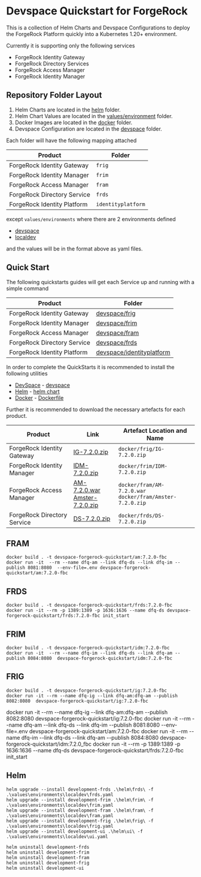 # Devspace Quickstart for ForgeRock

This is a collection of Helm Charts and Devspace Configurations to deploy the ForgeRock Platform quickly into a Kubernetes 1.20+ environment.

Currently it is supporting only the following services

- ForgeRock Identity Gateway
- ForgeRock Directory Services
- ForgeRock Access Manager
- ForgeRock Identity Manager

## Repository Folder Layout

1. Helm Charts are located in the [helm](helm) folder.
2. Helm Chart Values are located in the [values/environment](values/environment) folder.
3. Docker Images are located in the [docker](docker) folder.
4. Devspace Configuration are located in the [devspace](devspace) folder.

Each folder will have the following mapping attached

| Product                     | Folder             |
| --------------------------- | ------------------ |
| ForgeRock Identity Gateway  | `frig`             |
| ForgeRock Identity Manager  | `frim`             |
| ForgeRock Access Manager    | `fram`             |
| ForgeRock Directory Service | `frds`             |
| ForgeRock Identity Platform | `identityplatform` |

except `values/environments` where there are 2 environments defined

- [devspace](values/environment/devspace)
- [localdev](values/environment/localdev)

and the values will be in the format above as yaml files.

## Quick Start

The following quickstarts guides will get each Service up and running with a simple command

| Product                     | Folder                                                           |
| --------------------------- | ---------------------------------------------------------------- |
| ForgeRock Identity Gateway  | [devspace/frig](devspace/frig/README.md)                         |
| ForgeRock Identity Manager  | [devspace/frim](devspace/frim/README.md)                         |
| ForgeRock Access Manager    | [devspace/fram](devspace/fram/README.md)                         |
| ForgeRock Directory Service | [devspace/frds](devspace/frds/README.md)                         |
| ForgeRock Identity Platform | [devspace/identityplatform](devspace/identityplatform/README.md) |

In order to complete the QuickStarts it is recommended to install the following utilities

- [DevSpace](https://devspace.sh/) - [devspace](devspace)
- [Helm](https://helm.sh/) - [helm chart](helm)
- [Docker](https://www.docker.com/) - [Dockerfile](docker/Dockerfile)

Further it is recommended to download the necessary artefacts for each product.

| Product                     | Link                                                                                                                                                                                                                                                                                                                         | Artefact Location and Name                                    |
| --------------------------- | ---------------------------------------------------------------------------------------------------------------------------------------------------------------------------------------------------------------------------------------------------------------------------------------------------------------------------- | ------------------------------------------------------------- |
| ForgeRock Identity Gateway  | [IG-7.2.0.zip](https://backstage.forgerock.com/downloads/get/familyId:ig/productId:ig/minorVersion:7.2/version:7.2.0/releaseType:full/distribution:zip)                                                                                                                                                                      | `docker/frig/IG-7.2.0.zip`                                    |
| ForgeRock Identity Manager  | [IDM-7.2.0.zip](https://backstage.forgerock.com/downloads/get/familyId:idm/productId:idm/minorVersion:7.2/version:7.2.0/releaseType:full/distribution:zip)                                                                                                                                                                   | `docker/frim/IDM-7.2.0.zip`                                   |
| ForgeRock Access Manager    | [AM-7.2.0.war](https://backstage.forgerock.com/downloads/get/familyId:am/productId:am/minorVersion:7.2/version:7.2.0/releaseType:full/distribution:war) <br/>[Amster-7.2.0.zip](https://backstage.forgerock.com/downloads/get/familyId:am/productId:amster/minorVersion:7.2/version:7.2.0/releaseType:full/distribution:zip) | `docker/fram/AM-7.2.0.war`<br/>`docker/fram/Amster-7.2.0.zip` |
| ForgeRock Directory Service | [DS-7.2.0.zip](https://backstage.forgerock.com/downloads/get/familyId:ds/productId:ds/minorVersion:7.2/version:7.2.0/releaseType:full/distribution:zip)                                                                                                                                                                      | `docker/frds/DS-7.2.0.zip`                                    |

## FRAM

```console
docker build . -t devspace-forgerock-quickstart/am:7.2.0-fbc
docker run -it  --rm --name dfq-am --link dfq-ds --link dfq-im --publish 8081:8080  --env-file=.env devspace-forgerock-quickstart/am:7.2.0-fbc
```

## FRDS

```console
docker build . -t devspace-forgerock-quickstart/frds:7.2.0-fbc
docker run -it --rm -p 1389:1389 -p 1636:1636 --name dfq-ds devspace-forgerock-quickstart/frds:7.2.0-fbc init_start
```

## FRIM

```console
docker build . -t devspace-forgerock-quickstart/idm:7.2.0-fbc
docker run -it  --rm --name dfq-im --link dfq-ds --link dfq-am --publish 8084:8080  devspace-forgerock-quickstart/idm:7.2.0-fbc
```

## FRIG

```console
docker build . -t devspace-forgerock-quickstart/ig:7.2.0-fbc
docker run -it --rm --name dfq-ig --link dfq-am:dfq-am --publish 8082:8080  devspace-forgerock-quickstart/ig:7.2.0-fbc
```

docker run -it --rm --name dfq-ig --link dfq-am:dfq-am --publish 8082:8080  devspace-forgerock-quickstart/ig:7.2.0-fbc
docker run -it  --rm --name dfq-am --link dfq-ds --link dfq-im --publish 8081:8080  --env-file=.env devspace-forgerock-quickstart/am:7.2.0-fbc
docker run -it  --rm --name dfq-im --link dfq-ds --link dfq-am --publish 8084:8080  devspace-forgerock-quickstart/idm:7.2.0_fbc
docker run -it --rm -p 1389:1389 -p 1636:1636 --name dfq-ds devspace-forgerock-quickstart/frds:7.2.0-fbc init_start

## Helm

```console
helm upgrade --install development-frds .\helm\frds\ -f .\values\environments\localdev\frds.yaml
helm upgrade --install development-frim .\helm\frim\ -f .\values\environments\localdev\frim.yaml
helm upgrade --install development-fram .\helm\fram\ -f .\values\environments\localdev\fram.yaml
helm upgrade --install development-frig .\helm\frig\ -f .\values\environments\localdev\frig.yaml
helm upgrade --install development-ui .\helm\ui\ -f .\values\environments\localdev\ui.yaml
```

```console
helm uninstall development-frds
helm uninstall development-frim
helm uninstall development-fram
helm uninstall development-frig
helm uninstall development-ui
```
